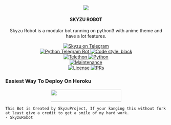 <p align="center">
  <img src="https://telegra.ph/file/56811b69cbcece20bbebf.jpg">
</p>

<h4><p align="center"> SKYZU ROBOT </p></h4>

<p align="center">Skyzu Robot is a modular bot running on python3 with anime theme and have a lot features.</p>

<p align="center">
<a href="https://t.me/SkyzuShiraishiBot"> <img src="https://img.shields.io/badge/Skyzu-Robot-blue?&logo=telegram" alt="Skyzu on Telegram" /> </a><br>
<a href="https://python-telegram-bot.org"> <img src="https://img.shields.io/badge/PTB-13.8.1-white?&style=flat-round&logo=github" alt="Python Telegram Bot" /> </a>
<a href="https://github.com/psf/black"><img alt="Code style: black" src="https://img.shields.io/badge/code%20style-black-000000.svg"></a><br>
<a href="https://docs.telethon.dev"> <img src="https://img.shields.io/badge/Telethon-1.23.0-red?&style=flat-round&logo=github" alt="Telethon" /> </a>
<a href="https://docs.python.org"> <img src="https://img.shields.io/badge/Python-3.9.7-purple?&style=flat-round&logo=python" alt="Python" /> </a><br>
<a href="https://GitHub.com/Skyzu/SkyzuRobot"> <img src="https://img.shields.io/badge/Maintained-Yes-yellow.svg" alt="Maintenance" /> </a><br>
<a href="https://github.com/Skyzu/SkyzuRobot/blob/main/LICENSE"> <img src="https://img.shields.io/badge/License-GPLv3-blue.svg" alt="License" /> </a>
<a href="https://makeapullrequest.com"> <img src="https://img.shields.io/badge/PRs-Welcome-blue.svg?style=flat-round" alt="PRs" /> </a>
</p>

### Easiest Way To Deploy On Heroku 

<p align="center"><a href="https://heroku.com/deploy?template=https://github.com/Aliibnuhasan/SkyzuRobot"> <img src="https://img.shields.io/badge/Deploy%20To%20Heroku-blue?style=for-the-badge&logo=heroku" width="220" height="38.45"/></a></p>

```
This Bot is Created by SkyzuProject, If your kanging this without fork at least give a credit to get a smile of my hard work. 
- SkyzuRobot
```
